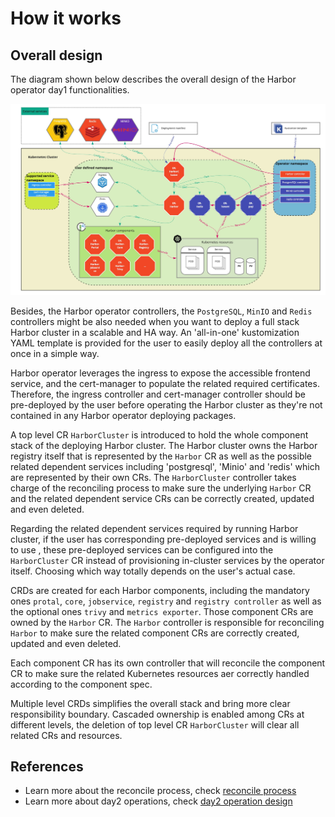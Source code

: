 # How it works

## Overall design

The diagram shown below describes the overall design of the Harbor operator day1 functionalities.

![day1 overall design](../images/arch/day1-operator-design.jpg)

Besides, the Harbor operator controllers, the `PostgreSQL`, `MinIO` and `Redis` controllers might be also needed when you want to deploy a full stack Harbor cluster in a scalable and HA way. An 'all-in-one' kustomization YAML template is provided for the user to easily deploy all the controllers at once in a simple way.

Harbor operator leverages the ingress to expose the accessible frontend service, and the cert-manager to populate the related required certificates. Therefore, the ingress controller and cert-manager controller should be pre-deployed by the user before operating the Harbor cluster as they're not contained in any Harbor operator deploying packages.

A top level CR `HarborCluster` is introduced to hold the whole component stack of the deploying Harbor cluster. The Harbor cluster owns the Harbor registry itself that is represented by the `Harbor` CR as well as the possible related dependent services including 'postgresql', 'Minio' and 'redis' which are represented by their own CRs. The `HarborCluster` controller takes charge of the reconciling process to make sure the underlying `Harbor` CR and the related dependent service CRs can be correctly created, updated and even deleted.

Regarding the related dependent services required by running Harbor cluster, if the user has corresponding pre-deployed services and is willing to use , these pre-deployed services can be configured into the `HarborCluster` CR instead of provisioning in-cluster services by the operator itself. Choosing which way totally depends on the user's actual case.

CRDs are created for each Harbor components, including the mandatory ones `protal`, `core`, `jobservice`, `registry` and `registry controller` as well as the optional ones `trivy` and `metrics exporter`. Those component CRs are owned by the `Harbor` CR. The `Harbor` controller is responsible for reconciling `Harbor` to make sure the related component CRs are correctly created, updated and even deleted.

Each component CR has its own controller that will reconcile the component CR to make sure the related Kubernetes resources aer correctly handled according to the component spec.

Multiple level CRDs simplifies the overall stack and bring more clear responsibility boundary. Cascaded ownership is enabled among CRs at different levels, the deletion of top level CR `HarborCluster` will clear all related CRs and resources.

## References

* Learn more about the reconcile process, check [reconcile process](../LCM/controllers.md)
* Learn more about day2 operations, check [day2 operation design](./day2-op.md)
